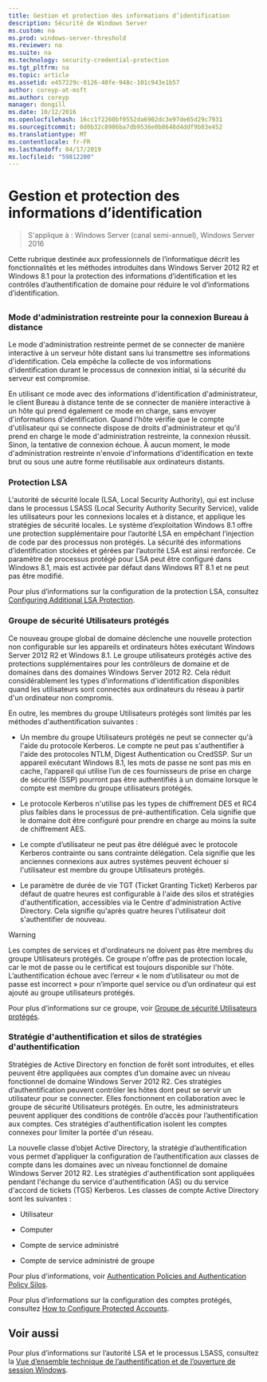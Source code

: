 ```yaml
---
title: Gestion et protection des informations d’identification
description: Sécurité de Windows Server
ms.custom: na
ms.prod: windows-server-threshold
ms.reviewer: na
ms.suite: na
ms.technology: security-credential-protection
ms.tgt_pltfrm: na
ms.topic: article
ms.assetid: e457229c-0126-40fe-948c-101c943e1b57
author: coreyp-at-msft
ms.author: coreyp
manager: dongill
ms.date: 10/12/2016
ms.openlocfilehash: 16cc1f2260bf0552da6902dc3e97de65d29c7931
ms.sourcegitcommit: 0d0b32c8986ba7db9536e0b8648d4ddf9b03e452
ms.translationtype: MT
ms.contentlocale: fr-FR
ms.lasthandoff: 04/17/2019
ms.locfileid: "59812200"
---
```

# <a name="credentials-protection-and-management"></a>Gestion et protection des informations d’identification

>S'applique à : Windows Server (canal semi-annuel), Windows Server 2016

Cette rubrique destinée aux professionnels de l’informatique décrit les fonctionnalités et les méthodes introduites dans Windows Server 2012 R2 et Windows 8.1 pour la protection des informations d’identification et les contrôles d’authentification de domaine pour réduire le vol d’informations d’identification.

## <a name="BKMK_CredentialsProtectionManagement"></a>
### <a name="restricted-admin-mode-for-remote-desktop-connection"></a>Mode d'administration restreinte pour la connexion Bureau à distance
Le mode d'administration restreinte permet de se connecter de manière interactive à un serveur hôte distant sans lui transmettre ses informations d'identification. Cela empêche la collecte de vos informations d'identification durant le processus de connexion initial, si la sécurité du serveur est compromise.

En utilisant ce mode avec des informations d'identification d'administrateur, le client Bureau à distance tente de se connecter de manière interactive à un hôte qui prend également ce mode en charge, sans envoyer d'informations d'identification. Quand l'hôte vérifie que le compte d'utilisateur qui se connecte dispose de droits d'administrateur et qu'il prend en charge le mode d'administration restreinte, la connexion réussit. Sinon, la tentative de connexion échoue. À aucun moment, le mode d'administration restreinte n'envoie d'informations d'identification en texte brut ou sous une autre forme réutilisable aux ordinateurs distants.

### <a name="lsa-protection"></a>Protection LSA
L'autorité de sécurité locale (LSA, Local Security Authority), qui est incluse dans le processus LSASS (Local Security Authority Security Service), valide les utilisateurs pour les connexions locales et à distance, et applique les stratégies de sécurité locales. Le système d’exploitation Windows 8.1 offre une protection supplémentaire pour l’autorité LSA en empêchant l’injection de code par des processus non protégés. La sécurité des informations d’identification stockées et gérées par l’autorité LSA est ainsi renforcée. Ce paramètre de processus protégé pour LSA peut être configuré dans Windows 8.1, mais est activée par défaut dans Windows RT 8.1 et ne peut pas être modifié.

Pour plus d’informations sur la configuration de la protection LSA, consultez [Configuring Additional LSA Protection](configuring-additional-lsa-protection.md).

### <a name="protected-users-security-group"></a>Groupe de sécurité Utilisateurs protégés
Ce nouveau groupe global de domaine déclenche une nouvelle protection non configurable sur les appareils et ordinateurs hôtes exécutant Windows Server 2012 R2 et Windows 8.1. Le groupe utilisateurs protégés active des protections supplémentaires pour les contrôleurs de domaine et de domaines dans des domaines Windows Server 2012 R2. Cela réduit considérablement les types d'informations d'identification disponibles quand les utilisateurs sont connectés aux ordinateurs du réseau à partir d'un ordinateur non compromis.

En outre, les membres du groupe Utilisateurs protégés sont limités par les méthodes d'authentification suivantes :

-   Un membre du groupe Utilisateurs protégés ne peut se connecter qu'à l'aide du protocole Kerberos. Le compte ne peut pas s'authentifier à l'aide des protocoles NTLM, Digest Authentication ou CredSSP. Sur un appareil exécutant Windows 8.1, les mots de passe ne sont pas mis en cache, l’appareil qui utilise l’un de ces fournisseurs de prise en charge de sécurité (SSP) pourront pas être authentifiés à un domaine lorsque le compte est membre du groupe utilisateurs protégés.

-   Le protocole Kerberos n'utilise pas les types de chiffrement DES et RC4 plus faibles dans le processus de pré-authentification. Cela signifie que le domaine doit être configuré pour prendre en charge au moins la suite de chiffrement AES.

-   Le compte d’utilisateur ne peut pas être délégué avec le protocole Kerberos contrainte ou sans contrainte délégation. Cela signifie que les anciennes connexions aux autres systèmes peuvent échouer si l'utilisateur est membre du groupe Utilisateurs protégés.

-   Le paramètre de durée de vie TGT (Ticket Granting Ticket) Kerberos par défaut de quatre heures est configurable à l'aide des silos et stratégies d'authentification, accessibles via le Centre d'administration Active Directory. Cela signifie qu'après quatre heures l'utilisateur doit s'authentifier de nouveau.

> [!WARNING]
> Les comptes de services et d'ordinateurs ne doivent pas être membres du groupe Utilisateurs protégés. Ce groupe n'offre pas de protection locale, car le mot de passe ou le certificat est toujours disponible sur l'hôte. L’authentification échoue avec l’erreur « le nom d’utilisateur ou mot de passe est incorrect » pour n’importe quel service ou d’un ordinateur qui est ajouté au groupe utilisateurs protégés.

Pour plus d'informations sur ce groupe, voir [Groupe de sécurité Utilisateurs protégés](protected-users-security-group.md).

### <a name="authentication-policy-and-authentication-policy-silos"></a>Stratégie d'authentification et silos de stratégies d'authentification
Stratégies de Active Directory en fonction de forêt sont introduites, et elles peuvent être appliquées aux comptes d’un domaine avec un niveau fonctionnel de domaine Windows Server 2012 R2. Ces stratégies d’authentification peuvent contrôler les hôtes dont peut se servir un utilisateur pour se connecter. Elles fonctionnent en collaboration avec le groupe de sécurité Utilisateurs protégés. En outre, les administrateurs peuvent appliquer des conditions de contrôle d’accès pour l’authentification aux comptes. Ces stratégies d'authentification isolent les comptes connexes pour limiter la portée d'un réseau.

La nouvelle classe d’objet Active Directory, la stratégie d’authentification vous permet d’appliquer la configuration de l’authentification aux classes de compte dans les domaines avec un niveau fonctionnel de domaine Windows Server 2012 R2. Les stratégies d'authentification sont appliquées pendant l'échange du service d'authentification (AS) ou du service d'accord de tickets (TGS) Kerberos. Les classes de compte Active Directory sont les suivantes :

-   Utilisateur

-   Computer

-   Compte de service administré

-   Compte de service administré de groupe

Pour plus d'informations, voir [Authentication Policies and Authentication Policy Silos](authentication-policies-and-authentication-policy-silos.md).

Pour plus d’informations sur la configuration des comptes protégés, consultez [How to Configure Protected Accounts](how-to-configure-protected-accounts.md).

## <a name="see-also"></a>Voir aussi
Pour plus d’informations sur l’autorité LSA et le processus LSASS, consultez la [Vue d’ensemble technique de l’authentification et de l’ouverture de session Windows](https://technet.microsoft.com/library/dn169029(v=ws.10).aspx).



